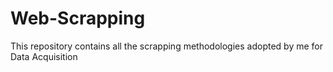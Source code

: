 # Web-Scrapping
This repository contains all the scrapping methodologies adopted by me for Data Acquisition 
